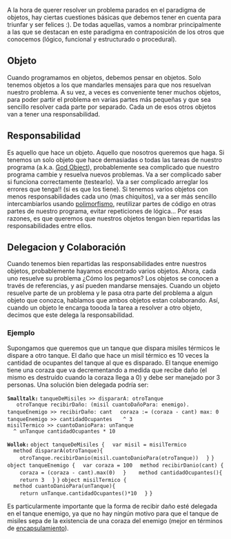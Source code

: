 A la hora de querer resolver un problema parados en el paradigma de objetos, hay ciertas cuestiones básicas que debemos tener en cuenta para triunfar y ser felices :). De todas aquellas, vamos a nombrar principalmente a las que se destacan en este paradigma en contraposición de los otros que conocemos (lógico, funcional y estructurado o procedural).

Objeto
------

Cuando programamos en objetos, debemos pensar en objetos. Solo tenemos objetos a los que mandarles mensajes para que nos resuelvan nuestro problema. A su vez, a veces es conveniente tener muchos objetos, para poder partir el problema en varias partes más pequeñas y que sea sencillo resolver cada parte por separado. Cada un de esos otros objetos van a tener una responsabilidad.

Responsabilidad
---------------

Es aquello que hace un objeto. Aquello que nosotros queremos que haga. Si tenemos un solo objeto que hace demasiadas o todas las tareas de nuestro programa (a.k.a. [God Object](god-object.html)), probablemente sea complicado que nuestro programa cambie y resuelva nuevos problemas. Va a ser complicado saber si funciona correctamente (testearlo). Va a ser complicado arreglar los errores que tenga!! (si es que los tiene). Si tenemos varios objetos con menos responsabilidades cada uno (mas chiquitos), va a ser más sencillo intercambiarlos usando [polimorfismo](polimorfismo.html), reutilizar partes de código en otras partes de nuestro programa, evitar repeticiones de lógica... Por esas razones, es que queremos que nuestros objetos tengan bien repartidas las responsabilidades entre ellos.

Delegacion y Colaboración
-------------------------

Cuando tenemos bien repartidas las responsabilidades entre nuestros objetos, probablemente hayamos encontrado varios objetos. Ahora, cada uno resuelve su problema ¿Cómo los pegamos? Los objetos se conocen a través de referencias, y así pueden mandarse mensajes. Cuando un objeto resuelve parte de un problema y le pasa otra parte del problema a algun objeto que conozca, hablamos que ambos objetos estan colaborando. Así, cuando un objeto le encarga toooda la tarea a resolver a otro objeto, decimos que este delega la responsabilidad.

### Ejemplo

Supongamos que queremos que un tanque que dispara misiles térmicos le dispare a otro tanque. El daño que hace un misil térmico es 10 veces la cantidad de ocupantes del tanque al que es disparado. El tanque enemigo tiene una coraza que va decrementando a medida que recibe daño (el mismo es destruído cuando la coraza llega a 0) y debe ser manejado por 3 personas. Una solución bien delegada podría ser:

**`Smalltalk:`**
`tanqueDeMisiles >> dispararA: otroTanque `
`   otroTanque recibirDaño: (misil cuantoDañoPara: enemigo).`
`tanqueEnemigo >> recibirDaño: cant`
`  coraza := (coraza - cant) max: 0`
`tanqueEnemigo >> cantidadOcupantes `
`  ^ 3`
`misilTermico >> cuantoDanioPara: unTanque`
`  ^ unTanque cantidadOcupantes * 10`

**`Wollok:`**
`object tanqueDeMisiles {`
`  var misil = misilTermico`
`  method dispararA(otroTanque){`
`    otroTanque.recibirDanio(misil.cuantoDanioPara(otroTanque))`
`  }`
`}`
`object tanqueEnemigo {`
`  var coraza = 100`
`  method recibirDanio(cant) {`
`    coraza = (coraza - cant).max(0)`
`  }`
` `
`  method cantidadOcupantes(){`
`    return 3`
`  }`
`}`
`object misilTermico {`
`  method cuantoDanioPara(unTanque){`
`    return unTanque.cantidadOcupantes()*10`
`  }`
`}`

Es particularmente importante que la forma de recibir daño esté delegada en el tanque enemigo, ya que no hay ningún motivo para que el tanque de misiles sepa de la existencia de una coraza del enemigo (mejor en términos de [encapsulamiento](encapsulamiento.html)).
